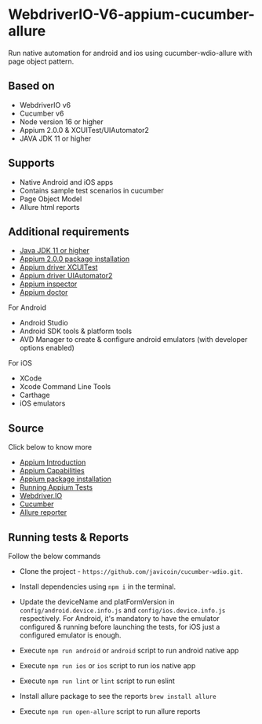 # WebdriverIO-V6-appium-cucumber-allure

Run native automation for android and ios using cucumber-wdio-allure with page object pattern.

## Based on

- WebdriverIO v6
- Cucumber v6
- Node version 16 or higher
- Appium 2.0.0 & XCUITest/UIAutomator2
- JAVA JDK 11 or higher

## Supports

- Native Android and iOS apps
- Contains sample test scenarios in cucumber
- Page Object Model
- Allure html reports

## Additional requirements

- [Java JDK 11 or higher](https://www.codejava.net/java-se/install-openjdk-18-on-macos/)
- [Appium 2.0.0 package installation](https://www.npmjs.com/package/appium/v/2.0.0-beta.40)
- [Appium driver XCUITest](http://appium.io/docs/en/drivers/ios-xcuitest/)
- [Appium driver UIAutomator2](https://www.npmjs.com/package/appium-uiautomator2-driver)
- [Appium inspector](https://github.com/appium/appium-inspector/releases)
- [Appium doctor](https://www.npmjs.com/package/appium-doctor)

For Android
- Android Studio
- Android SDK tools & platform tools
- AVD Manager to create & configure android emulators (with developer options enabled)

For iOS
- XCode
- Xcode Command Line Tools
- Carthage
- iOS emulators


## Source

Click below to know more 
- [Appium Introduction](http://appium.io/docs/en/about-appium/intro/)
- [Appium Capabilities](http://appium.io/docs/en/writing-running-appium/caps/)
- [Appium package installation](https://www.npmjs.com/package/appium/v/2.0.0-beta.40)
- [Running Appium Tests](http://appium.io/docs/en/writing-running-appium/running-tests/)
- [Webdriver.IO](https://webdriver.io/docs/)
- [Cucumber](https://cucumber.io/docs/cucumber/)
- [Allure reporter](https://webdriver.io/docs/allure-reporter)


## Running tests & Reports

Follow the below commands 
- Clone the project - `https://github.com/javicoin/cucumber-wdio.git`.

- Install dependencies using `npm i` in the terminal.

- Update the deviceName and platFormVersion in `config/android.device.info.js` and `config/ios.device.info.js` respectively. 
  For Android, it's mandatory to have the emulator configured & running before launching the tests, for iOS just a configured emulator is enough.

- Execute `npm run android` or `android` script to run android native app

- Execute `npm run ios` or `ios` script to run ios native app

- Execute `npm run lint` or `lint` script to run eslint

- Install allure package to see the reports `brew install allure` 

- Execute `npm run open-allure` script to run allure reports
